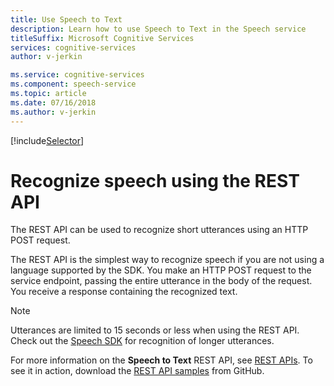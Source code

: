 ```yaml
---
title: Use Speech to Text
description: Learn how to use Speech to Text in the Speech service
titleSuffix: Microsoft Cognitive Services
services: cognitive-services
author: v-jerkin

ms.service: cognitive-services
ms.component: speech-service
ms.topic: article
ms.date: 07/16/2018
ms.author: v-jerkin
---
```


[!include[Selector](../../../includes/cognitive-services-speech-service-how-to-recognize-speech-selector.md)]

# Recognize speech using the REST API

The REST API can be used to recognize short utterances using an HTTP POST request.

The REST API is the simplest way to recognize speech if you are not using a language supported by the SDK.
You make an HTTP POST request to the service endpoint, passing the entire utterance in the body of the request.
You receive a response containing the recognized text.

> [!NOTE]
> Utterances are limited to 15 seconds or less when using the REST API.
> Check out the [Speech SDK](how-to-recognize-speech-csharp.md) for recognition of longer utterances.

For more information on the **Speech to Text** REST API, see [REST APIs](rest-apis.md#speech-to-text). To see it in action, download the [REST API samples](https://github.com/Azure-Samples/SpeechToText-REST) from GitHub.
